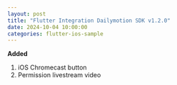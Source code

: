 ```yaml
---
layout: post
title: "Flutter Integration Dailymotion SDK v1.2.0"
date: 2024-10-04 10:00:00
categories: flutter-ios-sample
---
```


**Added**
1. iOS Chromecast button
2. Permission livestream video
